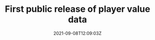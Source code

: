 ---
date: '2021-09-08T12:09:03Z'
link: https://github.com/sscu-budapest/football-player-values-data/releases/tag/v0.0.0-public
release_id: 49193616
repo:
  description: Dataset of estimated values and other appearances of football players
  link: https://github.com/sscu-budapest/football-player-values-data
  name: football-player-values-data
  topic:
    name: Dataset
    plural: Datasets
    topic_id: dataset
tag: v0.0.0-public
title: First public release of player value data
topic:
  name: Dataset
  plural: Datasets
  topic_id: dataset
---